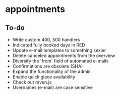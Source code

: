 appointments
============


To-do
-----

- Write custom 400, 500 handlers
- Indicated fully booked days in RED
- Update e-mail templates to something sexier
- Delete canceled appointments from the overview
- Diversify the 'from' field of automated e-mails
- Confirmations are obsolete (SHA)
- Expand the functionality of the admin
- Enable quick glace availability
- Check out raven.js
- Usernames (e-mail) are case sensitive